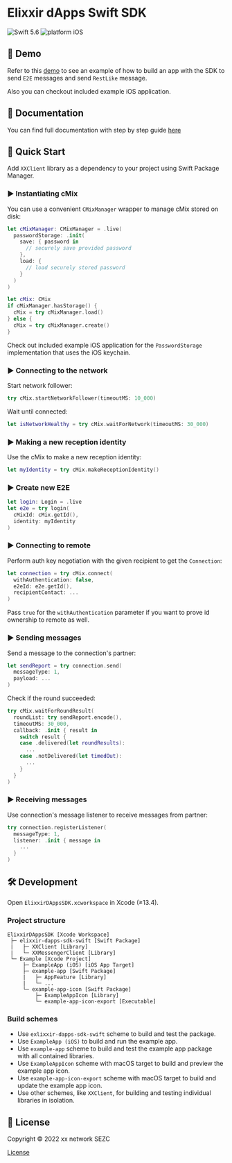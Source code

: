 # Elixxir dApps Swift SDK

![Swift 5.6](https://img.shields.io/badge/swift-5.6-orange.svg)
![platform iOS](https://img.shields.io/badge/platform-iOS-blue.svg)

## 📱 Demo

Refer to this [demo](https://git.xx.network/elixxir/shielded-help-demo/elixxir-dapp-demo) to see an example of how to build an app with the SDK to send `E2E` messages and send `RestLike` message.

Also you can checkout included example iOS application.

## 📖 Documentation 

You can find full documentation with step by step guide [here](https://xxdk-dev.xx.network/mobile%20docs/ios-sdk)

## 🚀 Quick Start

Add `XXClient` library as a dependency to your project using Swift Package Manager.

### ▶️ Instantiating cMix

You can use a convenient `CMixManager` wrapper to manage cMix stored on disk:

```swift
let cMixManager: CMixManager = .live(
  passwordStorage: .init(
    save: { password in
      // securely save provided password
    },
    load: {
      // load securely stored password
    }
  )
)

let cMix: CMix
if cMixManager.hasStorage() {
  cMix = try cMixManager.load()
} else {
  cMix = try cMixManager.create()
}
```

Check out included example iOS application for the `PasswordStorage` implementation that uses the iOS keychain.

### ▶️ Connecting to the network

Start network follower:

```swift
try cMix.startNetworkFollower(timeoutMS: 10_000)
```

Wait until connected:

```swift
let isNetworkHealthy = try cMix.waitForNetwork(timeoutMS: 30_000)
```

### ▶️ Making a new reception identity

Use the cMix to make a new reception identity:

```swift
let myIdentity = try cMix.makeReceptionIdentity()
```

### ▶️ Create new E2E

```swift
let login: Login = .live
let e2e = try login(
  cMixId: cMix.getId(),
  identity: myIdentity
)
```

### ▶️ Connecting to remote

Perform auth key negotiation with the given recipient to get the `Connection`:

```swift
let connection = try cMix.connect(
  withAuthentication: false,
  e2eId: e2e.getId(),
  recipientContact: ...
)
```

Pass `true` for the `withAuthentication` parameter if you want to prove id ownership to remote as well.

### ▶️ Sending messages

Send a message to the connection's partner:

```swift
let sendReport = try connection.send(
  messageType: 1,
  payload: ...
)
```

Check if the round succeeded:

```swift
try cMix.waitForRoundResult(
  roundList: try sendReport.encode(),
  timeoutMS: 30_000,
  callback: .init { result in
    switch result {
    case .delivered(let roundResults):
      ...
    case .notDelivered(let timedOut):
      ...
    }
  }
)
```

### ▶️ Receiving messages

Use connection's message listener to receive messages from partner:

```swift
try connection.registerListener(
  messageType: 1,
  listener: .init { message in
    ...
  }
)
```

## 🛠 Development

Open `ElixxirDAppsSDK.xcworkspace` in Xcode (≥13.4).

### Project structure

```
ElixxirDAppsSDK [Xcode Workspace]
 ├─ elixxir-dapps-sdk-swift [Swift Package]
 |   ├─ XXClient [Library]
 |   └─ XXMessengerClient [Library]
 └─ Example [Xcode Project]
     ├─ ExampleApp (iOS) [iOS App Target]
     ├─ example-app [Swift Package]
     |   ├─ AppFeature [Library]
     |   └─ ...
     └─ example-app-icon [Swift Package] 
         ├─ ExampleAppIcon [Library]
         └─ example-app-icon-export [Executable]
```

### Build schemes

- Use `exlixxir-dapps-sdk-swift` scheme to build and test the package.
- Use `ExampleApp (iOS)` to build and run the example app.
- Use `example-app` scheme to build and test the example app package with all contained libraries.
- Use `ExampleAppIcon` scheme with macOS target to build and preview the example app icon.
- Use `example-app-icon-export` scheme with macOS target to build and update the example app icon.
- Use other schemes, like `XXClient`, for building and testing individual libraries in isolation.

## 📄 License

Copyright © 2022 xx network SEZC

[License](LICENSE)
